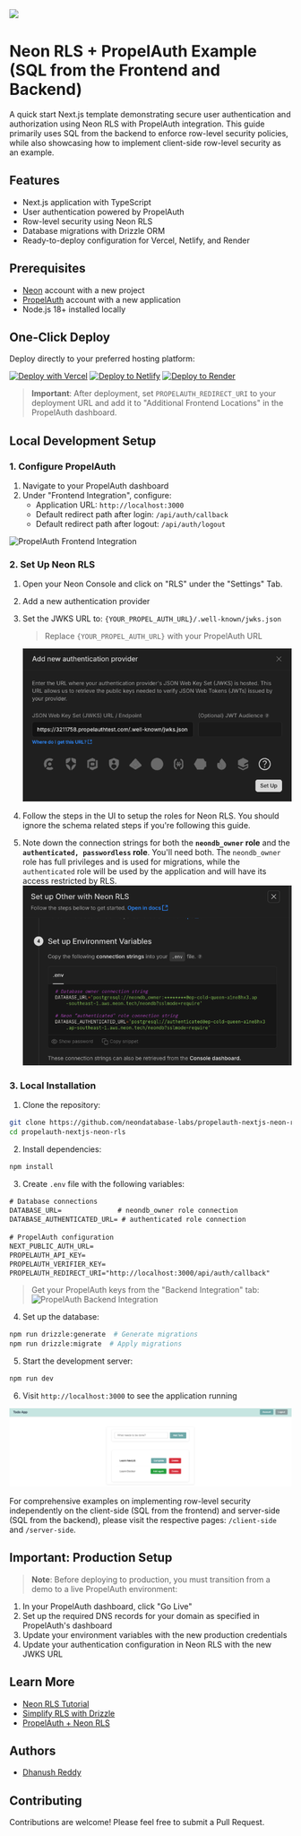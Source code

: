 <img width="250px" src="https://neon.tech/brand/neon-logo-dark-color.svg" />

# Neon RLS + PropelAuth Example (SQL from the Frontend and Backend)

A quick start Next.js template demonstrating secure user authentication and authorization using Neon RLS with PropelAuth integration. This guide primarily uses SQL from the backend to enforce row-level security policies, while also showcasing how to implement client-side row-level security as an example.

## Features

- Next.js application with TypeScript
- User authentication powered by PropelAuth
- Row-level security using Neon RLS
- Database migrations with Drizzle ORM
- Ready-to-deploy configuration for Vercel, Netlify, and Render

## Prerequisites

- [Neon](https://neon.tech) account with a new project
- [PropelAuth](https://www.propelauth.com) account with a new application
- Node.js 18+ installed locally

## One-Click Deploy

Deploy directly to your preferred hosting platform:

[![Deploy with Vercel](https://vercel.com/button)](https://vercel.com/new/clone?repository-url=https://github.com/neondatabase-labs/propelauth-nextjs-neon-rls&env=DATABASE_URL,DATABASE_AUTHENTICATED_URL,NEXT_PUBLIC_AUTH_URL,PROPELAUTH_API_KEY,PROPELAUTH_VERIFIER_KEY,PROPELAUTH_REDIRECT_URI&project-name=neon-rls-propelauth&repository-name=neon-rls-propelauth)
[![Deploy to Netlify](https://www.netlify.com/img/deploy/button.svg)](https://app.netlify.com/start/deploy?repository=https://github.com/neondatabase-labs/propelauth-nextjs-neon-rls)
[![Deploy to Render](https://render.com/images/deploy-to-render-button.svg)](https://render.com/deploy?repo=https://github.com/neondatabase-labs/propelauth-nextjs-neon-rls)

> **Important**: After deployment, set `PROPELAUTH_REDIRECT_URI` to your deployment URL and add it to "Additional Frontend Locations" in the PropelAuth dashboard.

## Local Development Setup

### 1. Configure PropelAuth

1. Navigate to your PropelAuth dashboard
2. Under "Frontend Integration", configure:
   - Application URL: `http://localhost:3000`
   - Default redirect path after login: `/api/auth/callback`
   - Default redirect path after logout: `/api/auth/logout`

![PropelAuth Frontend Integration](/images/propelauth-frontend-integration-page.png)

### 2. Set Up Neon RLS

1. Open your Neon Console and click on "RLS" under the "Settings" Tab.
2. Add a new authentication provider
3. Set the JWKS URL to: `{YOUR_PROPEL_AUTH_URL}/.well-known/jwks.json`
   
   > Replace `{YOUR_PROPEL_AUTH_URL}` with your PropelAuth URL
   
   ![Neon RLS Add Auth Provider](/images/neon-rls-add-auth-provider.png)

4. Follow the steps in the UI to setup the roles for Neon RLS. You should ignore the schema related steps if you're following this guide.
5. Note down the connection strings for both the **`neondb_owner` role** and the **`authenticated, passwordless` role**. You'll need both. The `neondb_owner` role has full privileges and is used for migrations, while the `authenticated` role will be used by the application and will have its access restricted by RLS.
   ![Neon RLS Connection Strings](/images/neon-rls-env-values.png)

### 3. Local Installation

1. Clone the repository:

```bash
git clone https://github.com/neondatabase-labs/propelauth-nextjs-neon-rls
cd propelauth-nextjs-neon-rls
```

2. Install dependencies:

```bash
npm install
```

3. Create `.env` file with the following variables:

```env
# Database connections
DATABASE_URL=              # neondb_owner role connection
DATABASE_AUTHENTICATED_URL= # authenticated role connection

# PropelAuth configuration
NEXT_PUBLIC_AUTH_URL=
PROPELAUTH_API_KEY=
PROPELAUTH_VERIFIER_KEY=
PROPELAUTH_REDIRECT_URI="http://localhost:3000/api/auth/callback"
```

> Get your PropelAuth keys from the "Backend Integration" tab:
> ![PropelAuth Backend Integration](/images/propelauth-backend-integration-page.png)

4. Set up the database:

```bash
npm run drizzle:generate  # Generate migrations
npm run drizzle:migrate  # Apply migrations
```

5. Start the development server:

```bash
npm run dev
```

6. Visit `http://localhost:3000` to see the application running

![Neon RLS + PropelAuth Example](/images/neon-rls-propelauth-example.png)

For comprehensive examples on implementing row-level security independently on the client-side (SQL from the frontend) and server-side (SQL from the backend), please visit the respective pages: `/client-side` and `/server-side`.


## Important: Production Setup

> **Note**: Before deploying to production, you must transition from a demo to a live PropelAuth environment:

1. In your PropelAuth dashboard, click "Go Live"
2. Set up the required DNS records for your domain as specified in PropelAuth's dashboard
3. Update your environment variables with the new production credentials
4. Update your authentication configuration in Neon RLS with the new JWKS URL

## Learn More

- [Neon RLS Tutorial](https://neon.tech/docs/guides/neon-rls-tutorial)
- [Simplify RLS with Drizzle](https://neon.tech/docs/guides/neon-rls-drizzle)
- [PropelAuth + Neon RLS](https://neon.tech/docs/guides/neon-rls-propelauth)

## Authors

- [Dhanush Reddy](https://github.com/dhanushreddy291)

## Contributing

Contributions are welcome! Please feel free to submit a Pull Request.
